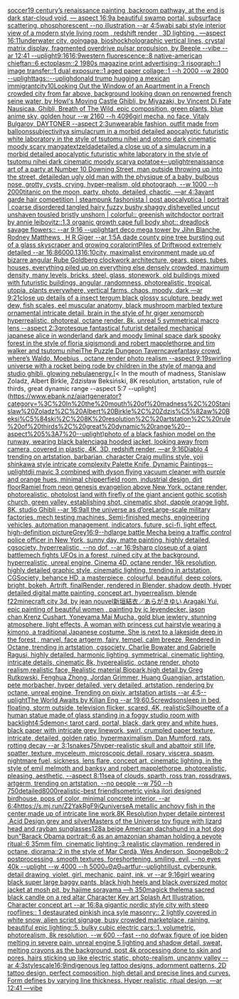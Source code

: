 [soccer](https://www.ebank.nz/aiartgenerator?category=soccer)[19 century’s renaissance painting ,backroom pathway, at the end is dark star-cloud void,  — aspect 16:9](https://www.ebank.nz/aiartgenerator?category=19%20century%E2%80%99s%20renaissance%20painting%20%2Cbackroom%20pathway%2C%20at%20the%20end%20is%20dark%20star-cloud%20void%2C%20%20%E2%80%94%20aspect%2016%3A9)[a beautiful swamp portal, subsurface scattering, phosphorescent --no illustration --ar 4:5](https://www.ebank.nz/aiartgenerator?category=a%20beautiful%20swamp%20portal%2C%20subsurface%20scattering%2C%20phosphorescent%20--no%20illustration%20--ar%204%3A5)[wabi sabi style interior view of a modern style living room , redshift render , 3D lighting , —aspect 16:11](https://www.ebank.nz/aiartgenerator?category=wabi%20sabi%20style%20interior%20view%20of%20a%20modern%20style%20living%20room%20%2C%20redshift%20render%20%2C%203D%20lighting%20%2C%20%E2%80%94aspect%2016%3A11)[underwater city, goingaga, bioshock](https://www.ebank.nz/aiartgenerator?category=underwater%20city%2C%20goingaga%2C%20bioshock)[holographic vertical lines, crystal matrix display, fragmented overdrive pulsar propulsion, by Beeple --vibe --ar 12:41 --uplight](https://www.ebank.nz/aiartgenerator?category=holographic%20vertical%20lines%2C%20crystal%20matrix%20display%2C%20fragmented%20overdrive%20pulsar%20propulsion%2C%20by%20Beeple%20--vibe%20--ar%2012%3A41%20--uplight)[9:16](https://www.ebank.nz/aiartgenerator?category=9%3A16)[16:9](https://www.ebank.nz/aiartgenerator?category=16%3A9)[western fluorescence::8 native-american chieftan::6 ectoplasm::2 1980s magazine print advertising::3 risograph::1 image transfer::1 dual exposure::1 aged paper collage::1 --h 2000 --w 2800 --uplight](https://www.ebank.nz/aiartgenerator?category=western%20fluorescence%3A%3A8%20native-american%20chieftan%3A%3A6%20ectoplasm%3A%3A2%201980s%20magazine%20print%20advertising%3A%3A3%20risograph%3A%3A1%20image%20transfer%3A%3A1%20dual%20exposure%3A%3A1%20aged%20paper%20collage%3A%3A1%20--h%202000%20--w%202800%20--uplight)[tags::](https://www.ebank.nz/aiartgenerator?category=tags%3A%3A)[--upligh](https://www.ebank.nz/aiartgenerator?category=--upligh)[donald trump hugging a mexican immigrant](https://www.ebank.nz/aiartgenerator?category=donald%20trump%20hugging%20a%20mexican%20immigrant)[city](https://www.ebank.nz/aiartgenerator?category=city)[10](https://www.ebank.nz/aiartgenerator?category=10)[Looking Out the Window of an Apartment in a French crowded city from far above, background looking down on renowned french seine water, by Howl's Moving Castle Ghibli, by Miyazaki, by Vincent Di Fate Nausicaa, Ghibli, Breath of The Wild, epic composition, green plants, blue anime sky, golden hour --w 2160 --h 4096](https://www.ebank.nz/aiartgenerator?category=Looking%20Out%20the%20Window%20of%20an%20Apartment%20in%20a%20French%20crowded%20city%20from%20far%20above%2C%20background%20looking%20down%20on%20renowned%20french%20seine%20water%2C%20by%20Howl%27s%20Moving%20Castle%20Ghibli%2C%20by%20Miyazaki%2C%20by%20Vincent%20Di%20Fate%20Nausicaa%2C%20Ghibli%2C%20Breath%20of%20The%20Wild%2C%20epic%20composition%2C%20green%20plants%2C%20blue%20anime%20sky%2C%20golden%20hour%20--w%202160%20--h%204096)[girl mecha, no face, Vitaly Bulgarov, DAYTONER --aspect 2:3](https://www.ebank.nz/aiartgenerator?category=girl%20mecha%2C%20no%20face%2C%20Vitaly%20Bulgarov%2C%20DAYTONER%20--aspect%202%3A3)[unwearable fashion, outfit made from balloons](https://www.ebank.nz/aiartgenerator?category=unwearable%20fashion%2C%20outfit%20made%20from%20balloons)[subjectivity](https://www.ebank.nz/aiartgenerator?category=subjectivity)[a simulacrum in a morbid detailed apocalyptic futuristic white laboratory in the style of tsutomu nihei and otomo dark cinematic moody scary manga](https://www.ebank.nz/aiartgenerator?category=a%20simulacrum%20in%20a%20morbid%20detailed%20apocalyptic%20futuristic%20white%20laboratory%20in%20the%20style%20of%20tsutomu%20nihei%20and%20otomo%20dark%20cinematic%20moody%20scary%20manga)[text](https://www.ebank.nz/aiartgenerator?category=text)[zelda](https://www.ebank.nz/aiartgenerator?category=zelda)[detailed,](https://www.ebank.nz/aiartgenerator?category=detailed%2C)[a close up of a simulacrum in a morbid detailed apocalyptic futuristic white laboratory in the style of tsutomu nihei dark cinematic moody scary](https://www.ebank.nz/aiartgenerator?category=a%20close%20up%20of%20a%20simulacrum%20in%20a%20morbid%20detailed%20apocalyptic%20futuristic%20white%20laboratory%20in%20the%20style%20of%20tsutomu%20nihei%20dark%20cinematic%20moody%20scary)[a potatoe](https://www.ebank.nz/aiartgenerator?category=a%20potatoe)[<--uplight](https://www.ebank.nz/aiartgenerator?category=%3C--uplight)[renaissance art of a party at Number 10 Downing Street, man outside throwing up into the street, detailed](https://www.ebank.nz/aiartgenerator?category=renaissance%20art%20of%20a%20party%20at%20Number%2010%20Downing%20Street%2C%20man%20outside%20throwing%20up%20into%20the%20street%2C%20detailed)[an ugly old man with the physique of a baby, bulbous nose, grotty, cysts, crying, hyper-realism, old photograph, --w 1000 --h 2000](https://www.ebank.nz/aiartgenerator?category=an%20ugly%20old%20man%20with%20the%20physique%20of%20a%20baby%2C%20bulbous%20nose%2C%20grotty%2C%20cysts%2C%20crying%2C%20hyper-realism%2C%20old%20photograph%2C%20--w%201000%20--h%202000)[titanic on the moon, party, photo, detailed, chaotic, —ar 4:3](https://www.ebank.nz/aiartgenerator?category=titanic%20on%20the%20moon%2C%20party%2C%20photo%2C%20detailed%2C%20chaotic%2C%20%E2%80%94ar%204%3A3)[avant garde hair competition | steampunk fashonista | post apocalyptica | portrait | coarse disordered tangled hairy fuzzy bushy shaggy dishevelled uncut unshaven tousled bristly unshorn | colorful:: greenish witchdoctor portrait by annie leibovitz::1.3 organic growth cape full body shot:: dreadlock savage flowers::  --ar 9:16 --uplight](https://www.ebank.nz/aiartgenerator?category=avant%20garde%20hair%20competition%20%7C%20steampunk%20fashonista%20%7C%20post%20apocalyptica%20%7C%20portrait%20%7C%20coarse%20disordered%20tangled%20hairy%20fuzzy%20bushy%20shaggy%20dishevelled%20uncut%20unshaven%20tousled%20bristly%20unshorn%20%7C%20colorful%3A%3A%20greenish%20witchdoctor%20portrait%20by%20annie%20leibovitz%3A%3A1.3%20organic%20growth%20cape%20full%20body%20shot%3A%3A%20dreadlock%20savage%20flowers%3A%3A%20%20--ar%209%3A16%20--uplight)[art deco mega tower by Jihn Blanche, Rodney Matthews , H R Giger --ar 1:5](https://www.ebank.nz/aiartgenerator?category=art%20deco%20mega%20tower%20by%20Jihn%20Blanche%2C%20Rodney%20Matthews%20%2C%20H%20R%20Giger%20--ar%201%3A5)[A dade county pine tree bursting out of a glass skyscraper and growing coral](https://www.ebank.nz/aiartgenerator?category=A%20dade%20county%20pine%20tree%20bursting%20out%20of%20a%20glass%20skyscraper%20and%20growing%20coral)[print](https://www.ebank.nz/aiartgenerator?category=print)[Piles of Driftwood extremely detailed --ar 16:8](https://www.ebank.nz/aiartgenerator?category=Piles%20of%20Driftwood%20extremely%20detailed%20--ar%2016%3A8)[600](https://www.ebank.nz/aiartgenerator?category=600)[0.13](https://www.ebank.nz/aiartgenerator?category=0.13)[16:10](https://www.ebank.nz/aiartgenerator?category=16%3A10)[city, maximalist environment made up of bizarre angular Rube Goldberg clockwork architecture, gears, pipes, tubes, houses, everything piled up on everything else densely crowded, maximum density, many levels, bricks, steel, glass, stonework, old buildings mixed with futuristic buildings, angular, randomness, photorealistic, tropical, utopia, plants everywhere, vertical farms, chaos, moody, dark   —ar 9:21](https://www.ebank.nz/aiartgenerator?category=city%2C%20maximalist%20environment%20made%20up%20of%20bizarre%20angular%20Rube%20Goldberg%20clockwork%20architecture%2C%20gears%2C%20pipes%2C%20tubes%2C%20houses%2C%20everything%20piled%20up%20on%20everything%20else%20densely%20crowded%2C%20maximum%20density%2C%20many%20levels%2C%20bricks%2C%20steel%2C%20glass%2C%20stonework%2C%20old%20buildings%20mixed%20with%20futuristic%20buildings%2C%20angular%2C%20randomness%2C%20photorealistic%2C%20tropical%2C%20utopia%2C%20plants%20everywhere%2C%20vertical%20farms%2C%20chaos%2C%20moody%2C%20dark%20%20%20%E2%80%94ar%209%3A21)[close up details of a insect tergum black glossy sculpture, beady wet dew, fish scales, eel muscular anatomy, black mushroom marbled texture ornamental intricate detail, brain in the style of hr giger xenomorph hyperrealistic, photoreal, octane render, 8k, unreal 5 symmetrical macro lens --aspect 2:3](https://www.ebank.nz/aiartgenerator?category=close%20up%20details%20of%20a%20insect%20tergum%20black%20glossy%20sculpture%2C%20beady%20wet%20dew%2C%20fish%20scales%2C%20eel%20muscular%20anatomy%2C%20black%20mushroom%20marbled%20texture%20ornamental%20intricate%20detail%2C%20brain%20in%20the%20style%20of%20hr%20giger%20xenomorph%20hyperrealistic%2C%20photoreal%2C%20octane%20render%2C%208k%2C%20unreal%205%20symmetrical%20macro%20lens%20--aspect%202%3A3)[grotesque fantastical futurist detailed mechanical japanese alice in wonderland dark and moody liminal space dark spooky forest in the style of floria sigismondi and robert mapplethorpe and tim walker and tsutomu nihei](https://www.ebank.nz/aiartgenerator?category=grotesque%20fantastical%20futurist%20detailed%20mechanical%20japanese%20alice%20in%20wonderland%20dark%20and%20moody%20liminal%20space%20dark%20spooky%20forest%20in%20the%20style%20of%20floria%20sigismondi%20and%20robert%20mapplethorpe%20and%20tim%20walker%20and%20tsutomu%20nihei)[The Puzzle Dungeon Tavern](https://www.ebank.nz/aiartgenerator?category=The%20Puzzle%20Dungeon%20Tavern)[cave](https://www.ebank.nz/aiartgenerator?category=cave)[fantasy crowd, where’s Waldo, Moebius , octane render photo realism --aspect 9:19](https://www.ebank.nz/aiartgenerator?category=fantasy%20crowd%2C%20where%E2%80%99s%20Waldo%2C%20Moebius%20%2C%20octane%20render%20photo%20realism%20--aspect%209%3A19)[swirling universe with a rocket being rode by children in the style of manga and studio ghibli, glowing nebula](https://www.ebank.nz/aiartgenerator?category=swirling%20universe%20with%20a%20rocket%20being%20rode%20by%20children%20in%20the%20style%20of%20manga%20and%20studio%20ghibli%2C%20glowing%20nebula)[energy.](https://www.ebank.nz/aiartgenerator?category=energy.)[< In the mouth of madness, Stanislaw Zoladz, Albert Birkle, Zdzisław Beksiński, 8K resolution, artstation, rule of thirds, great dynamic range --aspect 5:7 --uplight](https://www.ebank.nz/aiartgenerator?category=%3C%20In%20the%20mouth%20of%20madness%2C%20Stanislaw%20Zoladz%2C%20Albert%20Birkle%2C%20Zdzis%C5%82aw%20Beksi%C5%84ski%2C%208K%20resolution%2C%20artstation%2C%20rule%20of%20thirds%2C%20great%20dynamic%20range%20--aspect%205%3A7%20--uplight)[photo of a black fashion model on the runway, wearing black balenciaga hooded jacket, looking away from camera, covered in plastic, 4K, 3D, redshift render, —ar 9:16](https://www.ebank.nz/aiartgenerator?category=photo%20of%20a%20black%20fashion%20model%20on%20the%20runway%2C%20wearing%20black%20balenciaga%20hooded%20jacket%2C%20looking%20away%20from%20camera%2C%20covered%20in%20plastic%2C%204K%2C%203D%2C%20redshift%20render%2C%20%E2%80%94ar%209%3A16)[Diablo 4 trending on artstation, barbarian, character Craig mullins style, yoji shinkawa style intricate complexity Palette Knife, Dynamic Paintings](https://www.ebank.nz/aiartgenerator?category=Diablo%204%20trending%20on%20artstation%2C%20barbarian%2C%20character%20Craig%20mullins%20style%2C%20yoji%20shinkawa%20style%20intricate%20complexity%20Palette%20Knife%2C%20Dynamic%20Paintings)[--uplight](https://www.ebank.nz/aiartgenerator?category=--uplight)[dji mavic 3 combined with dyson flying vacuum cleaner with purple and orange hues, minimal chipperfield room, industrial design, dirt floor](https://www.ebank.nz/aiartgenerator?category=dji%20mavic%203%20combined%20with%20dyson%20flying%20vacuum%20cleaner%20with%20purple%20and%20orange%20hues%2C%20minimal%20chipperfield%20room%2C%20industrial%20design%2C%20dirt%20floor)[Ramiel from neon genesis evangelion above New York, octane render, photorealistic, photo](https://www.ebank.nz/aiartgenerator?category=Ramiel%20from%20neon%20genesis%20evangelion%20above%20New%20York%2C%20octane%20render%2C%20photorealistic%2C%20photo)[lost land with firefly of the giant ancient gothic scotish church, green valley, establishing shot, cinematic shot, dapple  orange light, 8K, studio Ghibli --ar 16:9](https://www.ebank.nz/aiartgenerator?category=lost%20land%20with%20firefly%20of%20the%20giant%20ancient%20gothic%20scotish%20church%2C%20green%20valley%2C%20establishing%20shot%2C%20cinematic%20shot%2C%20dapple%20%20orange%20light%2C%208K%2C%20studio%20Ghibli%20--ar%2016%3A9)[all the universe as ](https://www.ebank.nz/aiartgenerator?category=all%20the%20universe%20as%20)[d’ore](https://www.ebank.nz/aiartgenerator?category=d%E2%80%99ore)[Large-scale military factories, mech testing machines, Semi-finished mechs, engineering vehicles, automation management, indicators, future, sci-fi, light effect, high-definition picture](https://www.ebank.nz/aiartgenerator?category=Large-scale%20military%20factories%2C%20mech%20testing%20machines%2C%20Semi-finished%20mechs%2C%20engineering%20vehicles%2C%20automation%20management%2C%20indicators%2C%20future%2C%20sci-fi%2C%20light%20effect%2C%20high-definition%20picture)[Grey](https://www.ebank.nz/aiartgenerator?category=Grey)[16:9](https://www.ebank.nz/aiartgenerator?category=16%3A9)[--hd](https://www.ebank.nz/aiartgenerator?category=--hd)[large battle Mecha being a traffic control police officer in New York, sunny day, matte painting, highly detailed, cgsociety, hyperrealistic, --no dof, --ar 16:9](https://www.ebank.nz/aiartgenerator?category=large%20battle%20Mecha%20being%20a%20traffic%20control%20police%20officer%20in%20New%20York%2C%20sunny%20day%2C%20matte%20painting%2C%20highly%20detailed%2C%20cgsociety%2C%20hyperrealistic%2C%20--no%20dof%2C%20--ar%2016%3A9)[sharp closeup of a giant battlemech fights UFOs in a forest, ruined city at the background, hyperrealistic, unreal engine, Cinema 4D, octane render, 16k resolution, highly detailed graphic style, cinematic lighting, trending in artstation, CGSociety, behance HD, a masterpiece, colourful, beautiful, deep colors, bright, bokeh, Artrift, finalRender, rendered in Blender, shadow depth, Hyper detailed digital matte painting, concept art, hyperrealism, blende f22](https://www.ebank.nz/aiartgenerator?category=sharp%20closeup%20of%20a%20giant%20battlemech%20fights%20UFOs%20in%20a%20forest%2C%20ruined%20city%20at%20the%20background%2C%20hyperrealistic%2C%20unreal%20engine%2C%20Cinema%204D%2C%20octane%20render%2C%2016k%20resolution%2C%20highly%20detailed%20graphic%20style%2C%20cinematic%20lighting%2C%20trending%20in%20artstation%2C%20CGSociety%2C%20behance%20HD%2C%20a%20masterpiece%2C%20colourful%2C%20beautiful%2C%20deep%20colors%2C%20bright%2C%20bokeh%2C%20Artrift%2C%20finalRender%2C%20rendered%20in%20Blender%2C%20shadow%20depth%2C%20Hyper%20detailed%20digital%20matte%20painting%2C%20concept%20art%2C%20hyperrealism%2C%20blende%20f22)[minecraft city 3d, by jean nouvel](https://www.ebank.nz/aiartgenerator?category=minecraft%20city%203d%2C%20by%20jean%20nouvel)[新垣結衣／あらがきゆい Aragaki Yui, epic painting of beautiful women , painting by jc leyendecker, jason chan,Krenz Cushart, Yoneyama Mai Mucha, gold blue jewlery, stunning atmosphere, light effects, A woman with princess cut hairstyle wearing a kimono, a traditional Japanese costume. She is next to a lakeside deep in the forest , marvel, face artgerm, fairy, tempel, calm breeze, Rendered in Octane, trending in artstation, cgsociety, Charlie Bowater and Gabrielle Ragusi, highly detailed, harmonic lighting, symmetrical, cinematic lighting, intricate details, cinematic 8k, hyperealistic, octane render, photo realism,realistic face, Realistic material,Biopark,high detail,by Greg Rutkowski, Fenghua Zhong, Jordan Grimmer, Huang Guangjian, artstation, pete morbacher, hyper detailed, very detailed, artstation, rendering by octane, unreal engine, Trending on pixiv, artstation artists --ar 4:5](https://www.ebank.nz/aiartgenerator?category=%E6%96%B0%E5%9E%A3%E7%B5%90%E8%A1%A3%EF%BC%8F%E3%81%82%E3%82%89%E3%81%8C%E3%81%8D%E3%82%86%E3%81%84%20Aragaki%20Yui%2C%20epic%20painting%20of%20beautiful%20women%20%2C%20painting%20by%20jc%20leyendecker%2C%20jason%20chan%2CKrenz%20Cushart%2C%20Yoneyama%20Mai%20Mucha%2C%20gold%20blue%20jewlery%2C%20stunning%20atmosphere%2C%20light%20effects%2C%20A%20woman%20with%20princess%20cut%20hairstyle%20wearing%20a%20kimono%2C%20a%20traditional%20Japanese%20costume.%20She%20is%20next%20to%20a%20lakeside%20deep%20in%20the%20forest%20%2C%20marvel%2C%20face%20artgerm%2C%20fairy%2C%20tempel%2C%20calm%20breeze%2C%20Rendered%20in%20Octane%2C%20trending%20in%20artstation%2C%20cgsociety%2C%20Charlie%20Bowater%20and%20Gabrielle%20Ragusi%2C%20highly%20detailed%2C%20harmonic%20lighting%2C%20symmetrical%2C%20cinematic%20lighting%2C%20intricate%20details%2C%20cinematic%208k%2C%20hyperealistic%2C%20octane%20render%2C%20photo%20realism%2Crealistic%20face%2C%20Realistic%20material%2CBiopark%2Chigh%20detail%2Cby%20Greg%20Rutkowski%2C%20Fenghua%20Zhong%2C%20Jordan%20Grimmer%2C%20Huang%20Guangjian%2C%20artstation%2C%20pete%20morbacher%2C%20hyper%20detailed%2C%20very%20detailed%2C%20artstation%2C%20rendering%20by%20octane%2C%20unreal%20engine%2C%20Trending%20on%20pixiv%2C%20artstation%20artists%20--ar%204%3A5)[--uplight](https://www.ebank.nz/aiartgenerator?category=--uplight)[The World Awaits by Kilian Eng --ar 19:6](https://www.ebank.nz/aiartgenerator?category=The%20World%20Awaits%20by%20Kilian%20Eng%20--ar%2019%3A6)[0.5](https://www.ebank.nz/aiartgenerator?category=0.5)[crewdson](https://www.ebank.nz/aiartgenerator?category=crewdson)[sleep in bed, floating, storm outside, television flicker, scared, 4K, realistic](https://www.ebank.nz/aiartgenerator?category=sleep%20in%20bed%2C%20floating%2C%20storm%20outside%2C%20television%20flicker%2C%20scared%2C%204K%2C%20realistic)[Silhouette of a human statue made of glass standing in a foggy studio room with backlight](https://www.ebank.nz/aiartgenerator?category=Silhouette%20of%20a%20human%20statue%20made%20of%20glass%20standing%20in%20a%20foggy%20studio%20room%20with%20backlight)[4:5](https://www.ebank.nz/aiartgenerator?category=4%3A5)[demon](https://www.ebank.nz/aiartgenerator?category=demon)[< tarot card, portal, black, dark grey and white hues, black paper with intricate grey linework, swirl, crumpled paper texture, intricate, detailed, golden ratio, hypermaximalism, Dan Mumford, rats, rotting decay --ar 3:1](https://www.ebank.nz/aiartgenerator?category=%3C%20tarot%20card%2C%20portal%2C%20black%2C%20dark%20grey%20and%20white%20hues%2C%20black%20paper%20with%20intricate%20grey%20linework%2C%20swirl%2C%20crumpled%20paper%20texture%2C%20intricate%2C%20detailed%2C%20golden%20ratio%2C%20hypermaximalism%2C%20Dan%20Mumford%2C%20rats%2C%20rotting%20decay%20--ar%203%3A1)[snakes](https://www.ebank.nz/aiartgenerator?category=snakes)[75](https://www.ebank.nz/aiartgenerator?category=75)[hyper-realistic skull and abattoir still life, spatter, texture, myceleum, microscopic detail, rosary, viscera, spasm, nightmare fuel, sickness, lens flare, concept art, cinematic lighting, in the style of emil melmoth and banksy and robert mapplethorpe, photorealistic, pleasing, aesthetic,  --aspect 8:11](https://www.ebank.nz/aiartgenerator?category=hyper-realistic%20skull%20and%20abattoir%20still%20life%2C%20spatter%2C%20texture%2C%20myceleum%2C%20microscopic%20detail%2C%20rosary%2C%20viscera%2C%20spasm%2C%20nightmare%20fuel%2C%20sickness%2C%20lens%20flare%2C%20concept%20art%2C%20cinematic%20lighting%2C%20in%20the%20style%20of%20emil%20melmoth%20and%20banksy%20and%20robert%20mapplethorpe%2C%20photorealistic%2C%20pleasing%2C%20aesthetic%2C%20%20--aspect%208%3A11)[sea of clouds,  sparth, ross tran, rossdraws, artgerm, trending on artstation, --no people --w 750 --h 750](https://www.ebank.nz/aiartgenerator?category=sea%20of%20clouds%2C%20%20sparth%2C%20ross%20tran%2C%20rossdraws%2C%20artgerm%2C%20trending%20on%20artstation%2C%20--no%20people%20--w%20750%20--h%20750)[detailed](https://www.ebank.nz/aiartgenerator?category=detailed)[8000](https://www.ebank.nz/aiartgenerator?category=8000)[realistic](https://www.ebank.nz/aiartgenerator?category=realistic)[-](https://www.ebank.nz/aiartgenerator?category=-)[best friend](https://www.ebank.nz/aiartgenerator?category=best%20friend)[Isometric yinka ilori designed birdhouse, pops of color, minimal concrete interior, --ar 6:4](https://www.ebank.nz/aiartgenerator?category=Isometric%20yinka%20ilori%20designed%20birdhouse%2C%20pops%20of%20color%2C%20minimal%20concrete%20interior%2C%20--ar%206%3A4)[<https://s.mj.run/Z2YakRgF9iQ>](https://www.ebank.nz/aiartgenerator?category=%3Chttps%3A//s.mj.run/Z2YakRgF9iQ%3E)[universe](https://www.ebank.nz/aiartgenerator?category=universe)[A metallic anchovy fish in the center,made up of intricate line work,8K Resolution,hyper detaile,pinterest ,Acid Design,grey and silver](https://www.ebank.nz/aiartgenerator?category=A%20metallic%20anchovy%20fish%20in%20the%20center%2Cmade%20up%20of%20intricate%20line%20work%2C8K%20Resolution%2Chyper%20detaile%2Cpinterest%20%2CAcid%20Design%2Cgrey%20and%20silver)[Masters of the Universe toy figure with lizard head and rayban sunglasses](https://www.ebank.nz/aiartgenerator?category=Masters%20of%20the%20Universe%20toy%20figure%20with%20lizard%20head%20and%20rayban%20sunglasses)[128](https://www.ebank.nz/aiartgenerator?category=128)[a beige American dachshund in a hot dog bun](https://www.ebank.nz/aiartgenerator?category=a%20beige%20American%20dachshund%20in%20a%20hot%20dog%20bun)["Barack Obama portrait::6 as an amazonian shaman holding a peyote ritual::6 35mm film, cinematic lighting::3 realistic claymation, rendered in octane, diorama::2 in the style of Mar Cerdà, Wes Anderson, SpongeBob::2 postprocessing, smooth textures, foreshortening, smiling, evil, --no eyes 40k --uplight --w 4000 --h 5000](https://www.ebank.nz/aiartgenerator?category=%22Barack%20Obama%20portrait%3A%3A6%20as%20an%20amazonian%20shaman%20holding%20a%20peyote%20ritual%3A%3A6%2035mm%20film%2C%20cinematic%20lighting%3A%3A3%20realistic%20claymation%2C%20rendered%20in%20octane%2C%20diorama%3A%3A2%20in%20the%20style%20of%20Mar%20Cerd%C3%A0%2C%20Wes%20Anderson%2C%20SpongeBob%3A%3A2%20postprocessing%2C%20smooth%20textures%2C%20foreshortening%2C%20smiling%2C%20evil%2C%20--no%20eyes%2040k%20--uplight%20--w%204000%20--h%205000)[๑ΘдΘ๑](https://www.ebank.nz/aiartgenerator?category=%E0%B9%91%CE%98%D0%B4%CE%98%E0%B9%91)[art](https://www.ebank.nz/aiartgenerator?category=art)[fur](https://www.ebank.nz/aiartgenerator?category=fur)[--uplight](https://www.ebank.nz/aiartgenerator?category=--uplight)[illust, cyberpunk, detail drawing, violet, girl, mechanic, paint, ink, vr --ar 9:16](https://www.ebank.nz/aiartgenerator?category=illust%2C%20cyberpunk%2C%20detail%20drawing%2C%20violet%2C%20girl%2C%20mechanic%2C%20paint%2C%20ink%2C%20vr%20--ar%209%3A16)[girl wearing black super large baggy pants, black high heels and black oversized motor jacket at mosh pit, by hajime sorayama —h 350](https://www.ebank.nz/aiartgenerator?category=girl%20wearing%20black%20super%20large%20baggy%20pants%2C%20black%20high%20heels%20and%20black%20oversized%20motor%20jacket%20at%20mosh%20pit%2C%20by%20hajime%20sorayama%20%E2%80%94h%20350)[magick thelema sacred black candle on a red altar Character Key art Splash Art Illustration. Character concept art --ar 16:8](https://www.ebank.nz/aiartgenerator?category=magick%20thelema%20sacred%20black%20candle%20on%20a%20red%20altar%20Character%20Key%20art%20Splash%20Art%20Illustration.%20Character%20concept%20art%20--ar%2016%3A8)[a gigantic nordic style  city with steep rooflines:: 1 destaurated pinkish inca syle masonry:: 2 lightly covered in white snow, alien script signage, busy crowded marketplace, raining, beautiful epic lighting::5, bulky cubic electric cars::1, volumetric, photorealism, 8k resolution, --w 600 --fast --no dof](https://www.ebank.nz/aiartgenerator?category=a%20gigantic%20nordic%20style%20%20city%20with%20steep%20rooflines%3A%3A%201%20destaurated%20pinkish%20inca%20syle%20masonry%3A%3A%202%20lightly%20covered%20in%20white%20snow%2C%20alien%20script%20signage%2C%20busy%20crowded%20marketplace%2C%20raining%2C%20beautiful%20epic%20lighting%3A%3A5%2C%20bulky%20cubic%20electric%20cars%3A%3A1%2C%20volumetric%2C%20photorealism%2C%208k%20resolution%2C%20--w%20600%20--fast%20--no%20dof)[wax figure of joe biden melting in severe pain, unreal engine 5 lighting and shadow detail, sweat, melting crayons as the background, post 4k processing done to skin and pores, hairs sticking up like electric static, photo-realism, uncanny valley --ar 4:3](https://www.ebank.nz/aiartgenerator?category=wax%20figure%20of%20joe%20biden%20melting%20in%20severe%20pain%2C%20unreal%20engine%205%20lighting%20and%20shadow%20detail%2C%20sweat%2C%20melting%20crayons%20as%20the%20background%2C%20post%204k%20processing%20done%20to%20skin%20and%20pores%2C%20hairs%20sticking%20up%20like%20electric%20static%2C%20photo-realism%2C%20uncanny%20valley%20--ar%204%3A3)[style](https://www.ebank.nz/aiartgenerator?category=style)[scale](https://www.ebank.nz/aiartgenerator?category=scale)[16:9](https://www.ebank.nz/aiartgenerator?category=16%3A9)[indigenous leg tattoo designs, adornment patterns, 2D tattoo design, perfect composition, high detail and precise lines and curves. Form defines by varying line thickness. Hyper realistic, ritual design, —ar 12:41 —vibe](https://www.ebank.nz/aiartgenerator?category=indigenous%20leg%20tattoo%20designs%2C%20adornment%20patterns%2C%202D%20tattoo%20design%2C%20perfect%20composition%2C%20high%20detail%20and%20precise%20lines%20and%20curves.%20Form%20defines%20by%20varying%20line%20thickness.%20Hyper%20realistic%2C%20ritual%20design%2C%20%E2%80%94ar%2012%3A41%20%E2%80%94vibe)